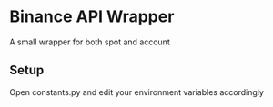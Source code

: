 # Binance API Wrapper
A small wrapper for both spot and account 

## Setup
Open constants.py and edit your environment variables accordingly
